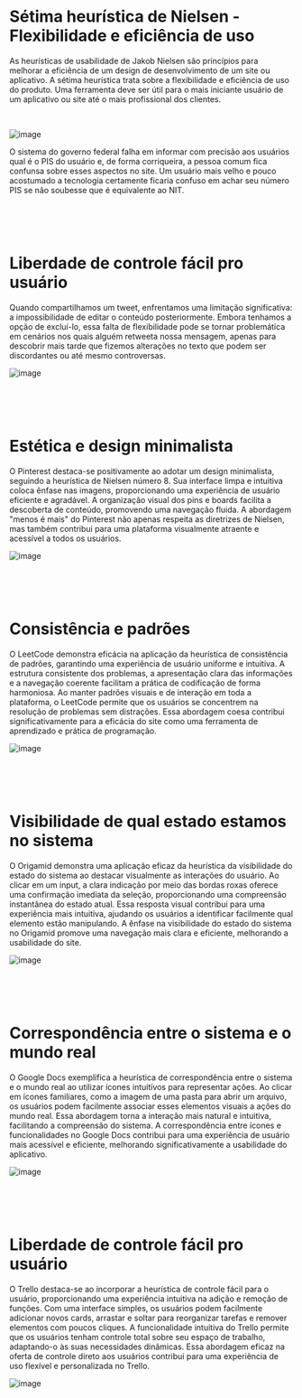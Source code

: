 # Sétima heurística de Nielsen - Flexibilidade e eficiência de uso

As heurísticas de usabilidade de Jakob Nielsen são princípios para melhorar a eficiência de um design de desenvolvimento de um site ou aplicativo. A sétima heurística trata sobre a flexibilidade e eficiência de uso do produto. Uma ferramenta deve ser útil para o mais iniciante usuário de um aplicativo ou site até o mais profissional dos clientes.

<br>

<p>
  
  ![image](https://github.com/giovaniavila/bertoti/assets/112128418/86b631e0-5f8a-4ee7-9f6b-2304f29a8c44)
  <p>O sistema do governo federal falha em informar com precisão aos usuários qual é o PIS do usuário e, de forma corriqueira, a pessoa comum fica confunsa sobre esses aspectos no site. Um usuário mais velho e pouco acostumado
  a tecnologia certamente ficaria confuso em achar seu número PIS se não soubesse que é equivalente ao NIT.</p>
  
</p>

<br>
<br>
<br>

# Liberdade de controle fácil pro usuário
Quando compartilhamos um tweet, enfrentamos uma limitação significativa: a impossibilidade de editar o conteúdo posteriormente. Embora tenhamos a opção de excluí-lo, essa falta de flexibilidade pode se tornar problemática em cenários nos quais alguém retweeta nossa mensagem, apenas para descobrir mais tarde que fizemos alterações no texto que podem ser discordantes ou até mesmo controversas.

![image](https://github.com/giovaniavila/bertoti/assets/112128418/3da3d761-580c-4f0a-9837-97d3f3bfe5fb)

<br>
<br>
<br>

# Estética e design minimalista 
O Pinterest destaca-se positivamente ao adotar um design minimalista, seguindo a heurística de Nielsen número 8. Sua interface limpa e intuitiva coloca ênfase nas imagens, proporcionando uma experiência de usuário eficiente e agradável. A organização visual dos pins e boards facilita a descoberta de conteúdo, promovendo uma navegação fluida. A abordagem "menos é mais" do Pinterest não apenas respeita as diretrizes de Nielsen, mas também contribui para uma plataforma visualmente atraente e acessível a todos os usuários.

![image](https://github.com/giovaniavila/bertoti/assets/112128418/b8a96a68-1ea8-4c99-870d-be400596c5b2)

<br>
<br>
<br>

# Consistência e padrões
O LeetCode demonstra eficácia na aplicação da heurística de consistência de padrões, garantindo uma experiência de usuário uniforme e intuitiva. A estrutura consistente dos problemas, a apresentação clara das informações e a navegação coerente facilitam a prática de codificação de forma harmoniosa. Ao manter padrões visuais e de interação em toda a plataforma, o LeetCode permite que os usuários se concentrem na resolução de problemas sem distrações. Essa abordagem coesa contribui significativamente para a eficácia do site como uma ferramenta de aprendizado e prática de programação.

![image](https://github.com/giovaniavila/bertoti/assets/112128418/8b06f7da-2d13-40ec-af41-91d8c86abfee)

<br>
<br>
<br>

# Visibilidade de qual estado estamos no sistema
O Origamid demonstra uma aplicação eficaz da heurística da visibilidade do estado do sistema ao destacar visualmente as interações do usuário. Ao clicar em um input, a clara indicação por meio das bordas roxas oferece uma confirmação imediata da seleção, proporcionando uma compreensão instantânea do estado atual. Essa resposta visual contribui para uma experiência mais intuitiva, ajudando os usuários a identificar facilmente qual elemento estão manipulando. A ênfase na visibilidade do estado do sistema no Origamid promove uma navegação mais clara e eficiente, melhorando a usabilidade do site.

![image](https://github.com/giovaniavila/bertoti/assets/112128418/8b0c91f3-116b-4575-baed-2348d3340009)

<br>
<br>
<br>

# Correspondência entre o sistema e o mundo real
O Google Docs exemplifica a heurística de correspondência entre o sistema e o mundo real ao utilizar ícones intuitivos para representar ações. Ao clicar em ícones familiares, como a imagem de uma pasta para abrir um arquivo, os usuários podem facilmente associar esses elementos visuais a ações do mundo real. Essa abordagem torna a interação mais natural e intuitiva, facilitando a compreensão do sistema. A correspondência entre ícones e funcionalidades no Google Docs contribui para uma experiência de usuário mais acessível e eficiente, melhorando significativamente a usabilidade do aplicativo.

![image](https://github.com/giovaniavila/bertoti/assets/112128418/d14c331b-3e7a-4a7d-ba89-6cddd7b27d19)

<br>
<br>
<br>

# Liberdade de controle fácil pro usuário
O Trello destaca-se ao incorporar a heurística de controle fácil para o usuário, proporcionando uma experiência intuitiva na adição e remoção de funções. Com uma interface simples, os usuários podem facilmente adicionar novos cards, arrastar e soltar para reorganizar tarefas e remover elementos com poucos cliques. A funcionalidade intuitiva do Trello permite que os usuários tenham controle total sobre seu espaço de trabalho, adaptando-o às suas necessidades dinâmicas. Essa abordagem eficaz na oferta de controle direto aos usuários contribui para uma experiência de uso flexível e personalizada no Trello.

![image](https://github.com/giovaniavila/bertoti/assets/112128418/1845996b-2b94-47f0-8dd8-6d81f20120f2)


